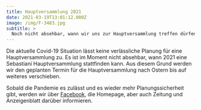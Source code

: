 ```yaml
---
title: Hauptversammlung 2021
date: 2021-03-19T13:01:12.000Z
image: /img/F-3483.jpg
subtitle: >
  Noch nicht absehbar, wann wir uns zur Hauptversammlung treffen dürfen ...
---
```


Die aktuelle Covid-19 Situation lässt keine verlässliche Planung für eine Hauptversammlung zu. Es ist im Moment nicht absehbar, wann 2021 eine Sebastiani Hauptversammlung stattfinden kann. Aus diesem Grund werden wir den geplanten Termin für die Hauptversammlung nach Ostern bis auf weiteres verschieben.

Sobald die Pandemie es zulässt und es wieder mehr Planungssicherheit gibt, werden wir über [Facebook](https://www.facebook.com/SebastianiLengfurt), die Homepage, aber auch Zeitung und Anzeigenblatt darüber informieren.